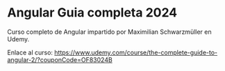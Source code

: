 # Angular Guia completa 2024

Curso completo de Angular impartido por Maximilian Schwarzmüller en Udemy.

Enlace al curso: https://www.udemy.com/course/the-complete-guide-to-angular-2/?couponCode=OF83024B
